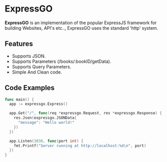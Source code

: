 # ExpressGO

**ExpressGO** is an implementation of the popular ExpressJS framework for building Websites, API's etc.., ExpressGO uses the standard 'http' system.

## Features

- Supports JSON.
- Supports Parameters (/books/:bookID/getData).
- Supports Query Parameters.
- Simple And Clean code.

## Code Examples

```go
func main() {
  app := expressgo.Express()

  app.Get("/", func(req *expressgo.Request, res *expressgo.Response) {
    res.Json(expressgo.JSONData{
      "message": "Hello world!"
    })
  })

  app.Listen(3030, func(port int) {
    fmt.Printf("Server running at http://localhost:%d\n", port)
  })
}

```
